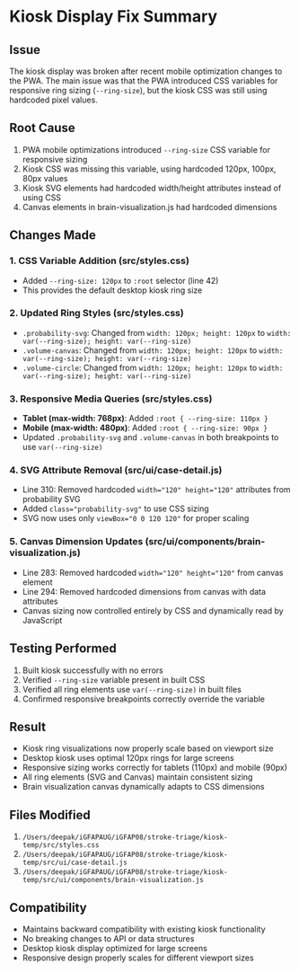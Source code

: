 # Kiosk Display Fix Summary

## Issue
The kiosk display was broken after recent mobile optimization changes to the PWA. The main issue was that the PWA introduced CSS variables for responsive ring sizing (`--ring-size`), but the kiosk CSS was still using hardcoded pixel values.

## Root Cause
1. PWA mobile optimizations introduced `--ring-size` CSS variable for responsive sizing
2. Kiosk CSS was missing this variable, using hardcoded 120px, 100px, 80px values
3. Kiosk SVG elements had hardcoded width/height attributes instead of using CSS
4. Canvas elements in brain-visualization.js had hardcoded dimensions

## Changes Made

### 1. CSS Variable Addition (src/styles.css)
- Added `--ring-size: 120px` to `:root` selector (line 42)
- This provides the default desktop kiosk ring size

### 2. Updated Ring Styles (src/styles.css)
- `.probability-svg`: Changed from `width: 120px; height: 120px` to `width: var(--ring-size); height: var(--ring-size)`
- `.volume-canvas`: Changed from `width: 120px; height: 120px` to `width: var(--ring-size); height: var(--ring-size)`
- `.volume-circle`: Changed from `width: 120px; height: 120px` to `width: var(--ring-size); height: var(--ring-size)`

### 3. Responsive Media Queries (src/styles.css)
- **Tablet (max-width: 768px)**: Added `:root { --ring-size: 110px }`
- **Mobile (max-width: 480px)**: Added `:root { --ring-size: 90px }`
- Updated `.probability-svg` and `.volume-canvas` in both breakpoints to use `var(--ring-size)`

### 4. SVG Attribute Removal (src/ui/case-detail.js)
- Line 310: Removed hardcoded `width="120" height="120"` attributes from probability SVG
- Added `class="probability-svg"` to use CSS sizing
- SVG now uses only `viewBox="0 0 120 120"` for proper scaling

### 5. Canvas Dimension Updates (src/ui/components/brain-visualization.js)
- Line 283: Removed hardcoded `width="120" height="120"` from canvas element
- Line 294: Removed hardcoded dimensions from canvas with data attributes
- Canvas sizing now controlled entirely by CSS and dynamically read by JavaScript

## Testing Performed
1. Built kiosk successfully with no errors
2. Verified `--ring-size` variable present in built CSS
3. Verified all ring elements use `var(--ring-size)` in built files
4. Confirmed responsive breakpoints correctly override the variable

## Result
- Kiosk ring visualizations now properly scale based on viewport size
- Desktop kiosk uses optimal 120px rings for large screens
- Responsive sizing works correctly for tablets (110px) and mobile (90px)
- All ring elements (SVG and Canvas) maintain consistent sizing
- Brain visualization canvas dynamically adapts to CSS dimensions

## Files Modified
1. `/Users/deepak/iGFAPAUG/iGFAP08/stroke-triage/kiosk-temp/src/styles.css`
2. `/Users/deepak/iGFAPAUG/iGFAP08/stroke-triage/kiosk-temp/src/ui/case-detail.js`
3. `/Users/deepak/iGFAPAUG/iGFAP08/stroke-triage/kiosk-temp/src/ui/components/brain-visualization.js`

## Compatibility
- Maintains backward compatibility with existing kiosk functionality
- No breaking changes to API or data structures
- Desktop kiosk display optimized for large screens
- Responsive design properly scales for different viewport sizes
